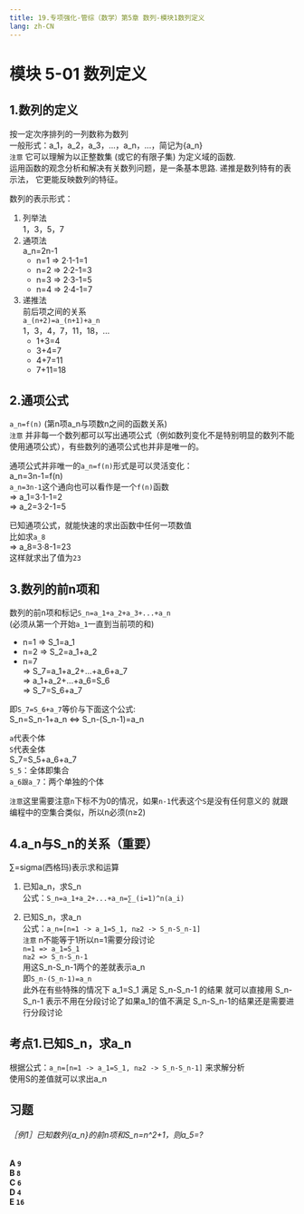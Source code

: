 ```yaml
---
title: 19.专项强化-管综（数学）第5章 数列-模块1数列定义
lang: zh-CN
---
```


# 模块 5-01 数列定义  

## 1.数列的定义  
按一定次序排列的一列数称为数列  
一般形式：a_1，a_2，a_3，...，a_n，...，简记为{a_n}   
`注意` 它可以理解为以正整数集 (或它的有限子集) 为定义域的函数.   
运用函数的观念分析和解决有关数列问题，是一条基本思路. 递推是数列特有的表示法，
它更能反映数列的特征。   

数列的表示形式：  
1. 列举法  
   1，3，5，7  
2. 通项法  
   a_n=2n-1   
   - n=1 => 2·1-1=1  
   - n=2 => 2·2-1=3   
   - n=3 => 2·3-1=5  
   - n=4 => 2·4-1=7  
3. 递推法  
   前后项之间的关系  
   `a_(n+2)=a_(n+1)+a_n`   
   1，3，4，7，11，18，...    
   - 1+3=4  
   - 3+4=7  
   - 4+7=11  
   - 7+11=18    
    

## 2.通项公式   
`a_n=f(n)` (第n项a_n与项数n之间的函数关系)   
`注意` 并非每一个数列都可以写出通项公式（例如数列变化不是特别明显的数列不能使用通项公式），有些数列的通项公式也并非是唯一的。    

通项公式并非唯一的`a_n=f(n)`形式是可以灵活变化：  
a_n=3n-1=f(n)   
`a_n=3n-1`这个通向也可以看作是一个`f(n)`函数   
=> a_1=3·1-1=2  
=> a_2=3·2-1=5  

已知通项公式，就能快速的求出函数中任何一项数值  
比如求`a_8`  
=> a_8=3·8-1=23   
这样就求出了值为`23`  


## 3.数列的前n项和  
数列的前n项和标记`S_n=a_1+a_2+a_3+...+a_n`   
(必须从第一个开始`a_1`一直到当前项的和)   
- n=1 => S_1=a_1    
- n=2 => S_2=a_1+a_2     
- n=7   
  => S_7=a_1+a_2+...+a_6+a_7   
  => a_1+a_2+...+a_6=S_6     
  => S_7=S_6+a_7   

即`S_7=S_6+a_7`等价与下面这个公式:   
S_n=S_n-1+a_n   <=>  S_n-(S_n-1)=a_n   

`a`代表个体  
`S`代表全体  
S_7=S_5+a_6+a_7    
`S_5`：全体即集合    
`a_6跟a_7`：两个单独的个体   

`注意`这里需要注意`n`下标不为0的情况，如果`n-1`代表这个`S`是没有任何意义的 
就跟编程中的空集合类似，所以n必须(n≥2)    


## 4.a_n与S_n的关系（重要）  
∑=sigma(西格玛)表示求和运算

1. 已知a_n，求S_n  
   公式：`S_n=a_1+a_2+...+a_n=∑_(i=1)^n(a_i)`  

2. 已知S_n，求a_n   
   公式：`a_n=[n=1 -> a_1=S_1, n≥2 -> S_n-S_n-1]`   
   `注意` n不能等于1所以n=1需要分段讨论   
   `n=1 => a_1=S_1`   
   `n≥2 => S_n-S_n-1`    
    用这S_n-S_n-1两个的差就表示a_n   
    即`S_n-(S_n-1)=a_n`  
    此外在有些特殊的情况下 a_1=S_1 满足 S_n-S_n-1 的结果
    就可以直接用 S_n-S_n-1 表示不用在分段讨论了如果a_1的值不满足
    S_n-S_n-1的结果还是需要进行分段讨论   


##  考点1.已知S_n，求a_n  
根据公式：`a_n=[n=1 -> a_1=S_1, n≥2 -> S_n-S_n-1]`  来求解分析   
使用S的差值就可以求出a_n   


## 习题
<div style="font-weight: bold;">

###### ［例1］已知数列{a_n}的前n项和S_n=n^2+1，则a_5=?  
A `9`  
B `8`  
C `6`  
D `4`  
E `16`  


</div>
















